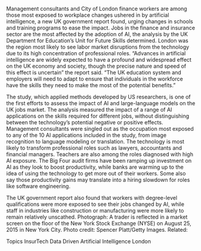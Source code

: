 Management consultants and City of London finance workers are among those most exposed to workplace changes ushered in by artificial intelligence, a new UK government report found, urging changes in schools and training programs to ease the impact.
Jobs in the finance and insurance sector are the most affected by the adoption of AI, the analysis by the UK Department for Education’s Unit for Future Skills determined. London was the region most likely to see labor market disruptions from the technology due to its high concentration of professional roles.
“Advances in artificial intelligence are widely expected to have a profound and widespread effect on the UK economy and society, though the precise nature and speed of this effect is uncertain” the report said. “The UK education system and employers will need to adapt to ensure that individuals in the workforce have the skills they need to make the most of the potential benefits.”

The study, which applied methods developed by US researchers, is one of the first efforts to assess the impact of AI and large-language models on the UK jobs market. The analysis measured the impact of a range of AI applications on the skills required for different jobs, without distinguishing between the technology’s potential negative or positive effects.
Management consultants were singled out as the occupation most exposed to any of the 10 AI applications included in the study, from image recognition to language modeling or translation. The technology is most likely to transform professional roles such as lawyers, accountants and financial managers. Teachers are also among the roles diagnosed with high AI exposure.
The Big Four audit firms have been ramping up investment on AI as they look to boost productivity, while banks are warming up to the idea of using the technology to get more out of their workers. Some also say those productivity gains may translate into a hiring slowdown for roles like software engineering.

The UK government report also found that workers with degree-level qualifications were more exposed to see their jobs changed by AI, while staff in industries like construction or manufacturing were more likely to remain relatively unscathed.
Photograph: A trader is reflected in a market screen on the floor of the New York Stock Exchange (NYSE) on August 25, 2015 in New York City. Photo credit: Spencer Platt/Getty Images.
Related:

Topics
InsurTech
Data Driven
Artificial Intelligence
London
